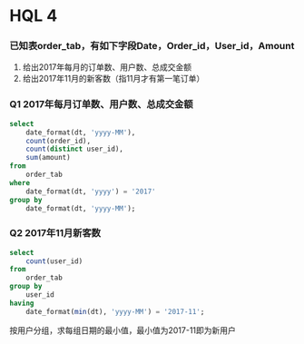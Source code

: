 # HQL 4

### 已知表order_tab，有如下字段Date，Order_id，User_id，Amount

1. 给出2017年每月的订单数、用户数、总成交金额
2. 给出2017年11月的新客数（指11月才有第一笔订单）

### Q1 2017年每月订单数、用户数、总成交金额

```sql
select 
	date_format(dt, 'yyyy-MM'),
	count(order_id),
	count(distinct user_id),
	sum(amount)
from
	order_tab
where
	date_format(dt, 'yyyy') = '2017'
group by
	date_format(dt, 'yyyy-MM');

```

### Q2 2017年11月新客数

```sql
select
	count(user_id)
from
	order_tab
group by
	user_id
having
	date_format(min(dt), 'yyyy-MM') = '2017-11';
```



按用户分组，求每组日期的最小值，最小值为2017-11即为新用户